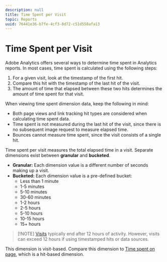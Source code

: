 ```yaml
---
description: null
title: Time Spent per Visit
topic: Reports
uuid: 76441e36-b7fe-4cf3-8d72-c51d558afa13
---
```


# Time Spent per Visit

Adobe Analytics offers several ways to determine time spent in Analytics reports. In most cases, time spent is calculated using the following steps:

1. For a given visit, look at the timestamp of the first hit.
2. Compare this hit with the timestamp of the last hit of the visit.
3. The amount of time that elapsed between these two hits determines the amount of time spent for that visit.

When viewing time spent dimension data, keep the following in mind:

* Both page views and link tracking hit types are considered when calculating time spent data.
* Time spent is not measured during the last hit of the visit, since there is no subsequent image request to measure elapsed time.
* Bounces cannot measure time spent, since the visit consists of a single hit.

Time spent per visit measures the total elapsed time in a visit. Separate dimensions exist between **granular** and **bucketed**.

* **Granular:** Each dimension value is a different number of seconds making up a visit.
* **Bucketed:** Each dimension value is a pre-defined bucket:
  * Less than 1 minute
  * 1-5 minutes
  * 5-10 minutes
  * 30-60 minutes
  * 1-2 hours
  * 2-5 hours
  * 5-10 hours
  * 10-15 hours
  * 15+ hours

>[!NOTE] [Visits](../c-metrics/metrics-visit.md) typically end after 12 hours of activity. However, visits can exceed 12 hours if using timestamped hits or data sources.

This dimension is visit-based. Compare this dimension to [Time spent on page](reports-time-spent-on-page.md), which is a hit-based dimension.
